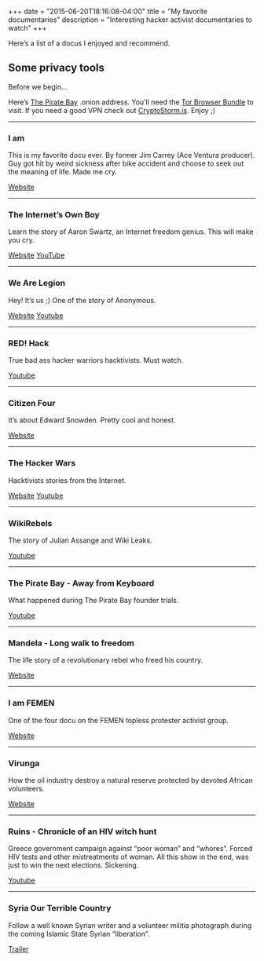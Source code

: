 +++
date = "2015-06-20T18:16:08-04:00"
title = "My favorite documentaries"
description = "Interesting hacker activist documentaries to watch"
+++

Here’s a list of a docus I enjoyed and recommend.

## Some privacy tools
Before we begin...

Here’s [The Pirate Bay](http://uj3wazyk5u4hnvtk.onion/) .onion address. You’ll need the [Tor Browser Bundle](https://www.torproject.org/projects/torbrowser.html.en) to visit. If you need a good VPN check out [CryptoStorm.is](http://cryptostorm.is/). Enjoy ;)

---

### I am
This is my favorite docu ever. By former Jim Carrey (Ace Ventura producer). Guy got hit by weird sickness after bike accident and choose to seek out the meaning of life. Made me cry.

[Website](http://www.iamthedoc.com/)

---

### The Internet’s Own Boy
Learn the story of Aaron Swartz, an Internet freedom genius. This will make you cry.

[Website](http://www.takepart.com/internets-own-boy)
[YouTube](https://www.youtube.com/watch?v=qUmUbn6c_8U)

---

### We Are Legion
Hey! It’s us ;) One of the story of Anonymous.

[Website](http://wearelegionthedocumentary.com/)
[Youtube](https://www.youtube.com/watch?v=3SsLGPaYjvM)

---

### RED! Hack
True bad ass hacker warriors hacktivists. Must watch.

[Youtube](https://www.youtube.com/watch?v=nf-24WuN--Y)

---

### Citizen Four
It’s about Edward Snowden. Pretty cool and honest.

[Website](https://citizenfourfilm.com/)

---

### The Hacker Wars
Hacktivists stories from the Internet.

[Website](http://thehackerwars.com/)
[Youtube](https://www.youtube.com/watch?v=ku9edEKvGuY)

---

### WikiRebels
The story of Julian Assange and Wiki Leaks.

[Youtube](https://www.youtube.com/watch?v=z9xrO2Ch4Co)

---

### The Pirate Bay - Away from Keyboard
What happened during The Pirate Bay founder trials.

[Youtube](https://www.youtube.com/watch?v=eTOKXCEwo_8)

---

### Mandela - Long walk to freedom

The life story of a revolutionary rebel who freed his country.

[Website](http://mandelafilm.com/)

---

### I am FEMEN
One of the four docu on the FEMEN topless protester activist group.

[Website](http://caravelproduction.ch/documentaires-3/femen/)

---

### Virunga

How the oil industry destroy a natural reserve protected by devoted African volunteers.

[Website](http://virungamovie.com/)

---

### Ruins - Chronicle of an HIV witch hunt
Greece government campaign against “poor woman” and “whores”. Forced HIV tests and other mistreatments of woman. All this show in the end, was just to win the next elections. Sickening.

[Youtube](https://www.youtube.com/watch?v=LlbL4sQ3_Fo)

---

### Syria Our Terrible Country
Follow a well known Syrian writer and a volunteer militia photograph during the coming Islamic State Syrian “liberation”.

[Trailer](https://www.youtube.com/watch?v=VkKGxGDBXwQ)
